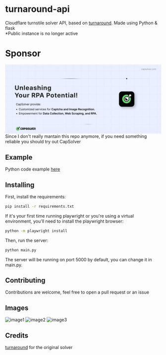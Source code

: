 # turnaround-api  
Cloudflare turnstile solver API, based on [turnaround](https://github.com/Body-Alhoha/turnaround). Made using Python & flask  
*Public instance is no longer active

# Sponsor
<img src="/photo_2025-03-18_11-57-05.jpg" align="center">
Since I don't really mantain this repo anymore, if you need something reliable you should try out CapSolver

## Example  
Python code example [here](https://github.com/Euro-pol/turnaround-api/blob/main/example.py)

## Installing  
First, install the requirements:  
```bash
pip install -r requirements.txt
```
If it's your first time running playwright or you're using a virtual environment, you'll need to install the playwright browser:  
```bash
python -m playwright install
```
Then, run the server:  
```bash
python main.py
```
The server will be running on port 5000 by default, you can change it in main.py.

## Contributing  
Contributions are welcome, feel free to open a pull request or an issue

## Images  
![image1](./images/image1.png)
![image2](./images/image2.png)
![image3](./images/image3.png) 

## Credits  
[turnaround](https://github.com/Body-Alhoha/turnaround/) for the original solver
